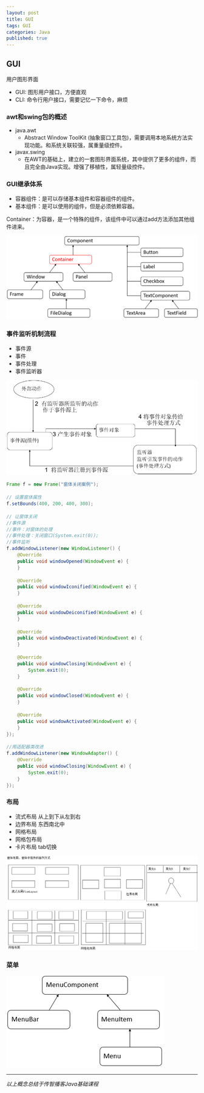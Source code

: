 ```yaml
---  
layout: post  
title: GUI  
tags: GUI  
categories: Java  
published: true  
---  
```


## GUI

用户图形界面

* GUI: 图形用户接口，方便直观
* CLI: 命令行用户接口，需要记忆一下命令，麻烦

### awt和swing包的概述

* java.awt
	- Abstract Window ToolKit (抽象窗口工具包)，需要调用本地系统方法实现功能。和系统关联较强，属重量级控件。
* javax.swing
	- 在AWT的基础上，建立的一套图形界面系统，其中提供了更多的组件，而且完全由Java实现。增强了移植性，属轻量级控件。

### GUI继承体系

* 容器组件：是可以存储基本组件和容器组件的组件。
* 基本组件：是可以使用的组件，但是必须依赖容器。

Container：为容器，是一个特殊的组件，该组件中可以通过add方法添加其他组件进来。

![GUI继承体系](/static/img/GUI/GUI继承体系.png "GUI继承体系")

### 事件监听机制流程

* 事件源
* 事件
* 事件处理
* 事件监听器

![时间监听机制流程](/static/img/GUI/时间监听机制流程.png "时间监听机制流程")

```java
Frame f = new Frame("窗体关闭案例");

// 设置窗体属性
f.setBounds(400, 200, 400, 300);

// 让窗体关闭
//事件源
//事件：对窗体的处理
//事件处理：关闭窗口(System.exit(0));
//事件监听
f.addWindowListener(new WindowListener() {
	@Override
	public void windowOpened(WindowEvent e) {
	}
	
	@Override
	public void windowIconified(WindowEvent e) {
	}
	
	@Override
	public void windowDeiconified(WindowEvent e) {
	}
	
	@Override
	public void windowDeactivated(WindowEvent e) {
	}
	
	@Override
	public void windowClosing(WindowEvent e) {
		System.exit(0);
	}
	
	@Override
	public void windowClosed(WindowEvent e) {
	}
	
	@Override
	public void windowActivated(WindowEvent e) {
	}
});

//用适配器类改进
f.addWindowListener(new WindowAdapter() {
	@Override
	public void windowClosing(WindowEvent e) {
		System.exit(0);
	}
});
```

### 布局

* 流式布局 从上到下从左到右
* 边界布局 东西南北中
* 网格布局
* 网格包布局
* 卡片布局 tab切换

![窗体布局方案](/static/img/GUI/窗体布局方案.jpg "窗体布局方案")

### 菜单

![菜单](/static/img/GUI/菜单.png "菜单")

----------

*以上概念总结于传智播客Java基础课程*